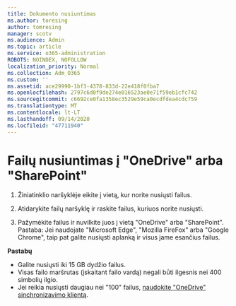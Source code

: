 ```yaml
---
title: Dokumento nusiuntimas
ms.author: toresing
author: tomresing
manager: scotv
ms.audience: Admin
ms.topic: article
ms.service: o365-administration
ROBOTS: NOINDEX, NOFOLLOW
localization_priority: Normal
ms.collection: Adm_O365
ms.custom: ''
ms.assetid: ace29990-1bf3-4378-833d-22e418f0fba7
ms.openlocfilehash: 2797c6d0f9de274e016523ae0e71f59eb1cfc742
ms.sourcegitcommit: c6692ce0fa1358ec3529e59ca0ecdfdea4cdc759
ms.translationtype: MT
ms.contentlocale: lt-LT
ms.lasthandoff: 09/14/2020
ms.locfileid: "47711940"
---
```

# <a name="upload-files-to-onedrive-or-sharepoint"></a>Failų nusiuntimas į "OneDrive" arba "SharePoint"

1. Žiniatinklio naršyklėje eikite į vietą, kur norite nusiųsti failus.
    
2. Atidarykite failų naršyklę ir raskite failus, kuriuos norite nusiųsti.
    
3. Pažymėkite failus ir nuvilkite juos į vietą "OneDrive" arba "SharePoint". Pastaba: Jei naudojate "Microsoft Edge", "Mozilla FireFox" arba "Google Chrome", taip pat galite nusiųsti aplanką ir visus jame esančius failus.
    
**Pastabų**

- Galite nusiųsti iki 15 GB dydžio failus. 
- Visas failo maršrutas (įskaitant failo vardą) negali būti ilgesnis nei 400 simbolių ilgio. 
- Jei reikia nusiųsti daugiau nei "100" failus, [naudokite "OneDrive" sinchronizavimo klientą](https://go.microsoft.com/fwlink/?linkid=866427). 
  

